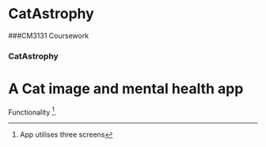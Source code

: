# CatAstrophy
###CM3131 Coursework   


### CatAstrophy
# A Cat image and mental health app   

Functionality [^1].  

[^1]: App utilises three screens
[^2]: Utilises effective UI components that have clear fonts and are easy to read
[^3]: Images are utilsied on splash screen and on user input page with gif's and jpeg's, format of app contains ionic cards 
[^4]: App integrates with the external API CatAPI https://thecatapi.com/  which receves data in JSON format
[^5]: Ionic framework is utilised throughout
[^6]: User can type their feelings in a text box which stores it in localStorage this also take sin the users local time  , this is then accessed and displayed along with user time.
[^7]: User ease of use has been tested, see powerpoint in recording for details

